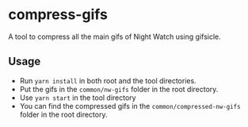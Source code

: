 # compress-gifs
A tool to compress all the main gifs of Night Watch using gifsicle.

## Usage
- Run `yarn install` in both root and the tool directories.
- Put the gifs in the `common/nw-gifs` folder in the root directory.
- Use `yarn start` in the tool directory
- You can find the compressed gifs in the `common/compressed-nw-gifs` folder in the root directory.
